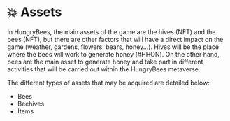 # 💥 Assets

In HungryBees, the main assets of the game are the hives (NFT) and the bees (NFT), but there are other factors that will have a direct impact on the game (weather, gardens, flowers, bears, honey...). Hives will be the place where the bees will work to generate honey (#HHON). On the other hand, bees are the main asset to generate honey and take part in different activities that will be carried out within the HungryBees metaverse.

The different types of assets that may be acquired are detailed below:

* Bees
* Beehives
* Items
